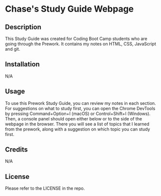 # Chase's Study Guide Webpage

## Description
This Study Guide was created for Coding Boot Camp students who are going through the Prework. It contains my notes on HTML, CSS, JavaScript and git.

## Installation
N/A

## Usage
To use this Prework Study Guide, you can review my notes in each section. For suggestions on what to study first, you can open the Chrome DevTools by pressing Command+Option+I (macOS) or Control+Shift+I (Windows). Then, a console panel should open either below or to the side of the webpage in the browser. There you will see a list of topics that I learned from the prework, along with a suggestion on which topic you can study first.

## Credits
N/A

## License
Please refer to the LICENSE in the repo.
